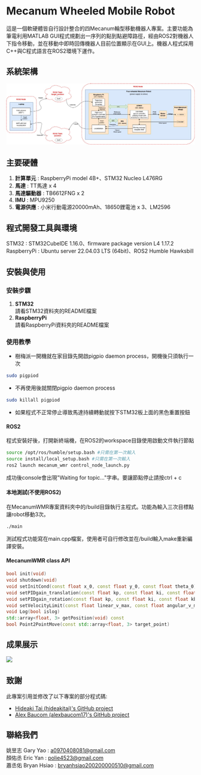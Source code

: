 # Mecanum Wheeled Mobile Robot
這是一個軟硬體皆自行設計整合的四Mecanum輪型移動機器人專案。主要功能為筆電利用MATLAB GUI程式規劃出一序列的點到點避障路徑，經由ROS2對機器人下指令移動，並在移動中即時回傳機器人目前位置顯示在GUI上。機器人程式採用C++與C程式語言在ROS2環境下運作。

## 系統架構
![](https://github.com/polie4523/MecanumWheeledMobileRobot/blob/4d1284c16a51f9d1ab4d7824849ec3069b06a096/System%20Architecture%20in%20ROS2.jpg)

## 主要硬體
1. **計算單元** : RaspberryPi model 4B+、STM32 Nucleo L476RG
2. **馬達** : TT馬達 x 4
3. **馬達驅動器** : TB6612FNG x 2
4. **IMU** : MPU9250
5. **電源供應** : 小米行動電源20000mAh、18650鋰電池 x 3、LM2596

## 程式開發工具與環境
STM32 : STM32CubeIDE 1.16.0、firmware package version L4 1.17.2  
RaspberryPi : Ubuntu server 22.04.03 LTS (64bit)、ROS2 Humble Hawksbill

## 安裝與使用

### 安裝步驟
1. **STM32**  
請看STM32資料夾的README檔案
2. **RaspberryPi**  
請看RaspberryPi資料夾的README檔案


### 使用教學
* 樹梅派一開機就在家目錄先開啟pigpio daemon process，開機後只須執行一次  
```bash
sudo pigpiod
```
* 不再使用後就關閉pigpio daemon process  
```bash
sudo killall pigpiod
```
* 如果程式不正常停止導致馬達持續轉動就按下STM32板上面的黑色重置按鈕  
#### ROS2
程式安裝好後，打開新終端機，在ROS2的workspace目錄使用啟動文件執行節點  
```bash
source /opt/ros/humble/setup.bash #只需在第一次輸入
source install/local_setup.bash #只需在第一次輸入
ros2 launch mecanum_wmr control_node_launch.py
```
成功後console會出現"Waiting for topic..."字串。要讓節點停止請按ctrl + c  

#### 本地測試(不使用ROS2)
在MecanumWMR專案資料夾中的/build目錄執行主程式。功能為輸入三次目標點讓robot移動3次。  
```bash
./main
```
測試程式功能寫在main.cpp檔案，使用者可自行修改並在/build輸入make重新編譯安裝。  

#### MecanumWMR class API
```C++
bool init(void)
void shutdown(void)
void setInitCond(const float x_0, const float y_0, const float theta_0)
void setPIDgain_translation(const float kp, const float ki, const float kb)
void setPIDgain_rotation(const float kp, const float ki, const float kb)
void setVelocityLimit(const float linear_v_max, const float angular_v_max)
void Log(bool islog)
std::array<float, 3> getPosition(void) const
bool Point2PointMove(const std::array<float, 3> target_point)
```


## 成果展示
![](https://github.com/polie4523/MecanumWheeledMobileRobot/blob/main/MecanumWMR_example.gif)

## 致謝
此專案引用並修改了以下專案的部分程式碼:  
* [Hideaki Tai (hideakitai)'s GitHub project](https://github.com/hideakitai/MPU9250)  
* [Alex Baucom (alexbaucom17)'s GitHub project](https://github.com/alexbaucom17/DominoRobot/blob/master/src/robot/src/SmoothTrajectoryGenerator.cpp#L234)

## 聯絡我們
姚昱志 Gary Yao : a0970408081@gmail.com  
顏佑丞 Eric Yan : polie4523@gmail.com  
蕭丞佑 Bryan Hsiao : bryanhsiao200200000510@gmail.com
